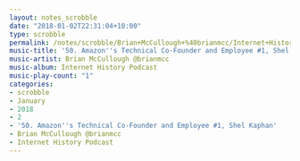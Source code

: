 ```yaml
---
layout: notes_scrobble
date: "2018-01-02T22:31:04+10:00"
type: scrobble
permalink: /notes/scrobble/Brian+McCullough+%40brianmcc/Internet+History+Podcast/2d6211864f53c8f55d0ef0abcf81b98c642e87aa.html
music-title: '50. Amazon''s Technical Co-Founder and Employee #1, Shel Kaphan'
music-artist: Brian McCullough @brianmcc
music-album: Internet History Podcast
music-play-count: "1"
categories:
- scrobble
- January
- 2018
- 2
- '50. Amazon''s Technical Co-Founder and Employee #1, Shel Kaphan'
- Brian McCullough @brianmcc
- Internet History Podcast
---
```

